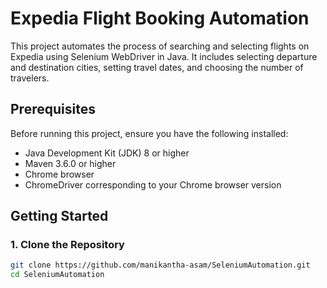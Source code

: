 # Expedia Flight Booking Automation

This project automates the process of searching and selecting flights on Expedia using Selenium WebDriver in Java. It includes selecting departure and destination cities, setting travel dates, and choosing the number of travelers.

## Prerequisites

Before running this project, ensure you have the following installed:

- Java Development Kit (JDK) 8 or higher
- Maven 3.6.0 or higher
- Chrome browser
- ChromeDriver corresponding to your Chrome browser version

## Getting Started

### 1. Clone the Repository

```bash
git clone https://github.com/manikantha-asam/SeleniumAutomation.git
cd SeleniumAutomation
